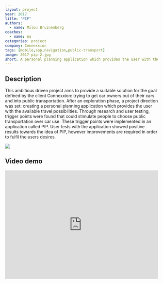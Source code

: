 ```yaml
---
layout: project
year: 2017
title: "PIP"
authors:
  - name: Milou Bruinenberg
coaches:
  - name: na
categories: project
company: Connexxion
tags: [mobile,app,navigation,public-transport]
image: 2017-pip-2.jpg
short: A personal planning application which provides the user with the available travel possibilities.
---
```


## Description
This ambitious driven project aims to provide a suitable solution for the goal defined by the client Connexxion: trying to get car owners out of their cars and into public transportation. After an exploration phase, a project direction was set: creating a personal planning application which provides the user with the available travel possibilities. Through research and user testing, trigger points were found that could stimulate people to choose public transportation over car use. These trigger points were implemented in an application called PIP. User tests with the application showed positive results towards the idea of PIP, however improvements are required in order to fulfil the users desires.

<div class="project-image">
  <img src="/assets/img/2017-pip-1.jpg">
</div>

## Video demo
<iframe style="display:inline-block; border:0px solid #FFF; width: 100%; height: 358px" src="https://www.youtube.com/embed/H89hxFo1HTQ?playlist=H89hxFo1HTQ&loop=1&autoplay=1&mute=1" frameborder="0" allowfullscreen></iframe>
